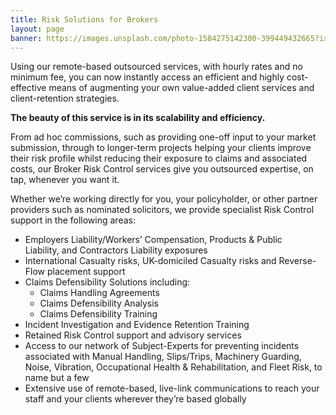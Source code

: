 ```yaml
---
title: Risk Solutions for Brokers
layout: page
banner: https://images.unsplash.com/photo-1584275142300-399449432665?ixlib=rb-1.2.1&ixid=eyJhcHBfaWQiOjEyMDd9&auto=format&fit=crop&w=1000&q=60
---
```


Using our remote-based outsourced services, with hourly rates and no minimum fee, you can now instantly access an efficient and highly cost-effective means of augmenting your own value-added client services and client-retention strategies.

**The beauty of this service is in its scalability and efficiency.**

From ad hoc commissions, such as providing one-off input to your market submission, through to longer-term projects helping your clients improve their risk profile whilst reducing their exposure to claims and associated costs, our Broker Risk Control services give you outsourced expertise, on tap, whenever you want it.

Whether we’re working directly for you, your policyholder, or other partner providers such as nominated solicitors, we provide specialist Risk Control support in the following areas:

* Employers Liability/Workers’ Compensation, Products & Public Liability, and Contractors Liability exposures
* International Casualty risks, UK-domiciled Casualty risks and Reverse-Flow placement support
* Claims Defensibility Solutions including:
    - Claims Handling Agreements
    - Claims Defensibility Analysis
    - Claims Defensibility Training
* Incident Investigation and Evidence Retention Training
* Retained Risk Control support and advisory services
* Access to our network of Subject-Experts for preventing incidents associated with Manual Handling, Slips/Trips, Machinery Guarding, Noise, Vibration, Occupational Health & Rehabilitation, and Fleet Risk, to name but a few
* Extensive use of remote-based, live-link communications to reach your staff and your clients wherever they’re based globally
